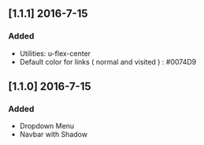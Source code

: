 ## [1.1.1] 2016-7-15
### Added
- Utilities: u-flex-center
- Default color for links ( normal and visited ) : #0074D9

## [1.1.0] 2016-7-15
### Added
- Dropdown Menu
- Navbar with Shadow

